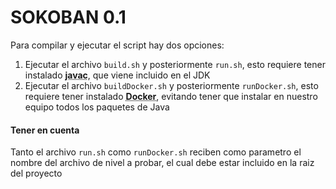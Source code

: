# SOKOBAN 0.1

Para compilar y ejecutar el script hay dos opciones:

1. Ejecutar el archivo `build.sh` y posteriormente `run.sh`, esto requiere tener instalado **<abbr title="Compilador principal de Java">javac</abbr>**, que viene incluido en el JDK
2. Ejecutar el archivo `buildDocker.sh` y posteriormente `runDocker.sh`, esto requiere tener instalado **<abbr title="Plataforma para la virtualización por medio de contenedores">Docker</abbr>**, evitando tener que instalar en nuestro equipo todos los paquetes de Java

#### Tener en cuenta
Tanto el archivo `run.sh` como `runDocker.sh` reciben como parametro el nombre del archivo de nivel a probar, el cual debe estar incluido en la raiz del proyecto